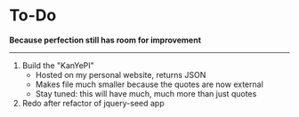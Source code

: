 # To-Do

**Because perfection still has room for improvement**

---

1. Build the "KanYePI"
    * Hosted on my personal website, returns JSON
    * Makes file much smaller because the quotes are now external
    * Stay tuned: this will have much, much more than just quotes
2. Redo after refactor of jquery-seed app
